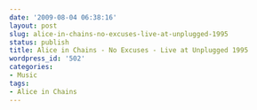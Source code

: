 ```yaml
---
date: '2009-08-04 06:38:16'
layout: post
slug: alice-in-chains-no-excuses-live-at-unplugged-1995
status: publish
title: Alice in Chains - No Excuses - Live at Unplugged 1995
wordpress_id: '502'
categories:
- Music
tags:
- Alice in Chains
---
```



